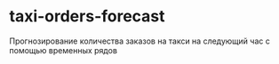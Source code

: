 # taxi-orders-forecast
Прогнозирование количества заказов на такси на следующий час с помощью временных рядов
